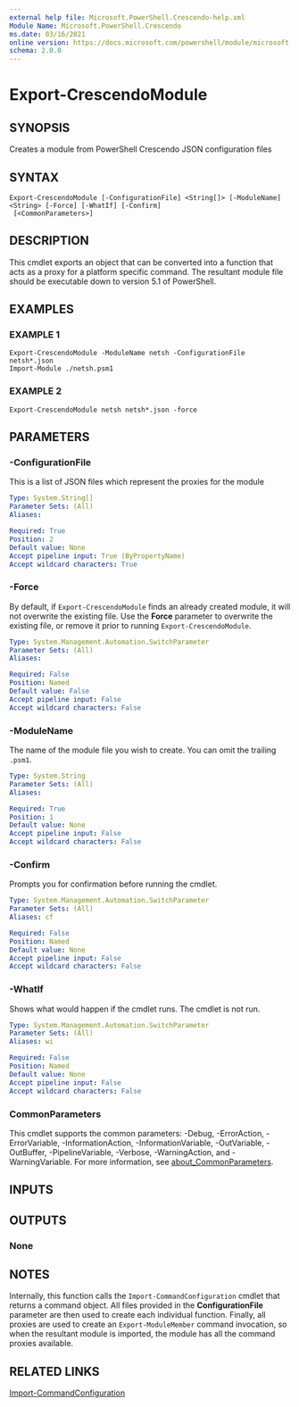 ```yaml
---
external help file: Microsoft.PowerShell.Crescendo-help.xml
Module Name: Microsoft.PowerShell.Crescendo
ms.date: 03/16/2021
online version: https://docs.microsoft.com/powershell/module/microsoft.powershell.crescendo/export-crescendomodule?view=ps-modules.1&WT.mc_id=ps-gethelp
schema: 2.0.0
---
```


# Export-CrescendoModule

## SYNOPSIS
Creates a module from PowerShell Crescendo JSON configuration files

## SYNTAX

```
Export-CrescendoModule [-ConfigurationFile] <String[]> [-ModuleName] <String> [-Force] [-WhatIf] [-Confirm]
 [<CommonParameters>]
```

## DESCRIPTION

This cmdlet exports an object that can be converted into a function that acts as a proxy for a
platform specific command. The resultant module file should be executable down to version 5.1 of
PowerShell.

## EXAMPLES

### EXAMPLE 1

```
Export-CrescendoModule -ModuleName netsh -ConfigurationFile netsh*.json
Import-Module ./netsh.psm1
```

### EXAMPLE 2

```
Export-CrescendoModule netsh netsh*.json -force
```

## PARAMETERS

### -ConfigurationFile

This is a list of JSON files which represent the proxies for the module

```yaml
Type: System.String[]
Parameter Sets: (All)
Aliases:

Required: True
Position: 2
Default value: None
Accept pipeline input: True (ByPropertyName)
Accept wildcard characters: True
```

### -Force

By default, if `Export-CrescendoModule` finds an already created module, it will not overwrite the
existing file. Use the **Force** parameter to overwrite the existing file, or remove it prior to
running `Export-CrescendoModule`.

```yaml
Type: System.Management.Automation.SwitchParameter
Parameter Sets: (All)
Aliases:

Required: False
Position: Named
Default value: False
Accept pipeline input: False
Accept wildcard characters: False
```

### -ModuleName

The name of the module file you wish to create. You can omit the trailing `.psm1`.

```yaml
Type: System.String
Parameter Sets: (All)
Aliases:

Required: True
Position: 1
Default value: None
Accept pipeline input: False
Accept wildcard characters: False
```

### -Confirm

Prompts you for confirmation before running the cmdlet.

```yaml
Type: System.Management.Automation.SwitchParameter
Parameter Sets: (All)
Aliases: cf

Required: False
Position: Named
Default value: None
Accept pipeline input: False
Accept wildcard characters: False
```

### -WhatIf

Shows what would happen if the cmdlet runs. The cmdlet is not run.

```yaml
Type: System.Management.Automation.SwitchParameter
Parameter Sets: (All)
Aliases: wi

Required: False
Position: Named
Default value: None
Accept pipeline input: False
Accept wildcard characters: False
```

### CommonParameters

This cmdlet supports the common parameters: -Debug, -ErrorAction, -ErrorVariable,
-InformationAction, -InformationVariable, -OutVariable, -OutBuffer, -PipelineVariable, -Verbose,
-WarningAction, and -WarningVariable. For more information, see
[about_CommonParameters](http://go.microsoft.com/fwlink/?LinkID=113216).

## INPUTS

## OUTPUTS

### None

## NOTES

Internally, this function calls the `Import-CommandConfiguration` cmdlet that returns a command
object. All files provided in the **ConfigurationFile** parameter are then used to create each
individual function. Finally, all proxies are used to create an `Export-ModuleMember` command
invocation, so when the resultant module is imported, the module has all the command proxies
available.

## RELATED LINKS

[Import-CommandConfiguration](Import-CommandConfiguration.md)
